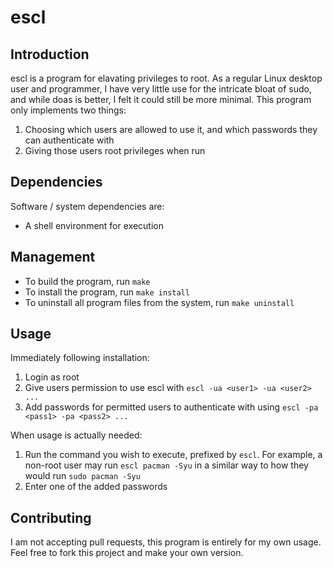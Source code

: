 # escl

## Introduction
escl is a program for elavating privileges to root. As a regular Linux desktop
user and programmer, I have very little use for the intricate bloat of sudo,
and while doas is better, I felt it could still be more minimal. This program
only implements two things:
1. Choosing which users are allowed to use it, and which passwords they can
authenticate with
2. Giving those users root privileges when run

## Dependencies
Software / system dependencies are:
* A shell environment for execution

## Management
* To build the program, run `make`
* To install the program, run `make install`
* To uninstall all program files from the system, run `make uninstall`

## Usage
Immediately following installation:
1. Login as root
2. Give users permission to use escl with `escl -ua <user1> -ua <user2> ...`
3. Add passwords for permitted users to authenticate with using
`escl -pa <pass1> -pa <pass2> ...`

When usage is actually needed:
1. Run the command you wish to execute, prefixed by `escl`. For example, a
non-root user may run `escl pacman -Syu` in a similar way to how they would run
`sudo pacman -Syu`
2. Enter one of the added passwords

## Contributing
I am not accepting pull requests, this program is entirely for my own usage.
Feel free to fork this project and make your own version.
